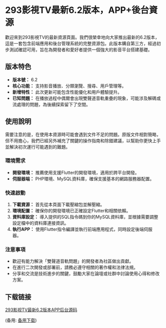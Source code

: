 # 293影視TV最新6.2版本，APP+後台資源

歡迎來到293影視TV的最新資源頁面。我們很榮幸地向大家推出最新的6.2版本，這是一套包含前端應用和後台管理系統的完整資源包。此版本購自第三方，經過初步測試確認可用，旨在為開發者和愛好者提供一個強大的影音平台搭建基礎。

## 版本特色
- **版本號：** 6.2
- **核心功能：** 支持影音播放、分類瀏覽、搜尋、用戶管理等。
- **新增特性：** 此次更新可能包含性能優化和用戶體驗提升。
- **已知問題：** 在播放過程中偶爾會出現雙聲道音軌重疊的現象，可能涉及解碼或流處理的問題，為後續探索留下了空間。

## 使用說明
需要注意的是，在使用本資源時可能會遇到文件不足的問題。原版文件相對簡略，但不用擔心，我們已經另外補充了關鍵的操作指南和除錯建議，以幫助你更快上手並解決初次運行可能遇到的難題。

### 環境需求
- **開發環境：** 推薦使用支援Flutter的開發環境，適用於跨平台開發。
- **伺服器端：** PHP環境、MySQL資料庫，確保支援基本的網路服務器配置。

### 快速啟動
1. **下載資源：** 首先從本頁面下載壓縮包並解壓縮。
2. **環境配置：** 確保你的開發環境已正確設定Flutter和相關依賴。
3. **資料庫設定：** 導入提供的SQL指令碼到你的MySQL資料庫，並根據需要調整設定檔中的資料庫連接資訊。
4. **執行APP：** 使用Flutter指令編譯並執行前端應用程式，同時設定後端伺服器。

### 注意事項
- 歡迎有能力解決「雙聲道音軌問題」的開發者為社區做出貢獻。
- 在進行二次開發或部署前，請務必遵守相關的著作權和法律法規。
- 分享和交流是技術進步的關鍵，鼓勵大家在論壇或社群中討論使用心得和修改方案。

## 下载链接
[293影视TV最新6.2版本APP后台源码](https://pan.quark.cn/s/37fa1bf7a79c) 

(备用: [备用下载](https://pan.baidu.com/s/1kAaGqKMO8QFKOzD6tYZy-Q?pwd=1234))
